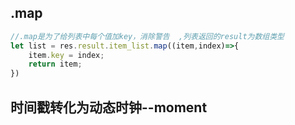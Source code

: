 ## .map

~~~javascript
//.map是为了给列表中每个值加key，消除警告  ,列表返回的result为数组类型
let list = res.result.item_list.map((item,index)=>{
    item.key = index;
    return item;
})
~~~



## 时间戳转化为动态时钟--moment

~~~jsx

~~~





























